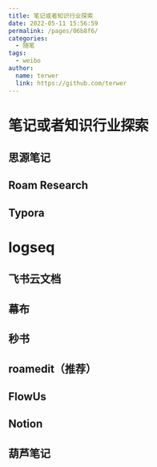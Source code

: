 ```yaml
---
title: 笔记或者知识行业探索
date: 2022-05-11 15:56:59
permalink: /pages/06b8f6/
categories:
  - 随笔
tags:
  - weibo
author: 
  name: terwer
  link: https://github.com/terwer
---
```

# 笔记或者知识行业探索

## 思源笔记

## Roam Research

## Typora

# logseq

## 飞书云文档

## 幕布

## 秒书

## roamedit（推荐）

## FlowUs

## Notion

## 葫芦笔记

